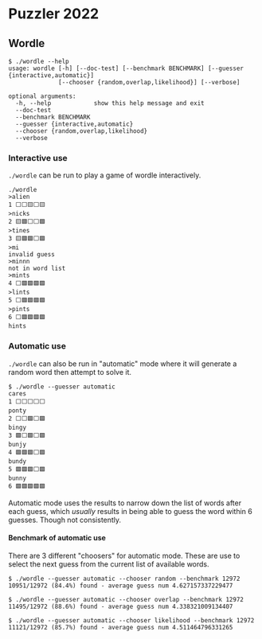 # Puzzler 2022

## Wordle

```
$ ./wordle --help
usage: wordle [-h] [--doc-test] [--benchmark BENCHMARK] [--guesser {interactive,automatic}]
              [--chooser {random,overlap,likelihood}] [--verbose]

optional arguments:
  -h, --help            show this help message and exit
  --doc-test
  --benchmark BENCHMARK
  --guesser {interactive,automatic}
  --chooser {random,overlap,likelihood}
  --verbose
```

### Interactive use

`./wordle` can be run to play a game of wordle interactively.

```
./wordle
>alien
1 ⬜⬜🟨⬜🟨
>nicks
2 🟨🟩⬜⬜🟩
>tines
3 🟨🟩🟩⬜🟩
>mi
invalid guess
>minnn
not in word list
>mints
4 ⬜🟩🟩🟩🟩
>lints
5 ⬜🟩🟩🟩🟩
>pints
6 ⬜🟩🟩🟩🟩
hints
```

### Automatic use

`./wordle` can also be run in "automatic" mode where it will generate a random word then attempt to solve it.

```
$ ./wordle --guesser automatic
cares
1 ⬜⬜⬜⬜⬜
ponty
2 ⬜⬜🟩⬜🟩
bingy
3 🟩⬜🟩⬜🟩
bunjy
4 🟩🟩🟩⬜🟩
bundy
5 🟩🟩🟩⬜🟩
bunny
6 🟩🟩🟩🟩🟩
```

Automatic mode uses the results to narrow down the list of words after each guess, which _usually_ results in being able to guess the 
word within 6 guesses.  Though not consistently.

#### Benchmark of automatic use

There are 3 different "choosers" for automatic mode. These are use to select the next guess from the current list of available words.

```
$ ./wordle --guesser automatic --chooser random --benchmark 12972
10951/12972 (84.4%) found - average guess num 4.627157337229477

$ ./wordle --guesser automatic --chooser overlap --benchmark 12972
11495/12972 (88.6%) found - average guess num 4.338321009134407

$ ./wordle --guesser automatic --chooser likelihood --benchmark 12972
11121/12972 (85.7%) found - average guess num 4.511464796331265
```
